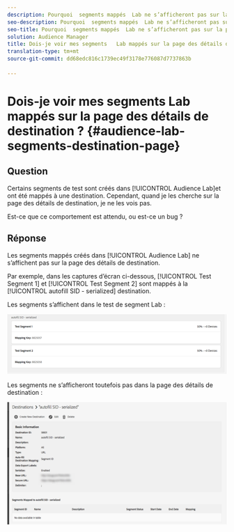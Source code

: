 ```yaml
---
description: Pourquoi  segments mappés  Lab ne s’afficheront pas sur la page des détails de destination.
seo-description: Pourquoi  segments mappés  Lab ne s’afficheront pas sur la page des détails de destination.
seo-title: Pourquoi  segments mappés  Lab ne s’afficheront pas sur la page des détails de destination.
solution: Audience Manager
title: Dois-je voir mes segments   Lab mappés sur la page des détails de destination ?
translation-type: tm+mt
source-git-commit: dd68edc816c1739ec49f3178e776087d7737863b

---
```



# Dois-je voir mes segments   Lab mappés sur la page des détails de destination ? {#audience-lab-segments-destination-page}

## Question

Certains segments de test sont créés dans [!UICONTROL Audience Lab]et ont été mappés à une destination. Cependant, quand je les cherche sur la page des détails de destination, je ne les vois pas.

Est-ce que ce comportement est attendu, ou est-ce un bug ?

## Réponse

Les segments mappés créés dans [!UICONTROL Audience Lab] ne s’affichent pas sur la page des détails de destination.

Par exemple, dans les captures d’écran ci-dessous, [!UICONTROL Test Segment 1] et [!UICONTROL Test Segment 2] sont mappés à la [!UICONTROL autofill SID - serialized] destination.

Les segments s’affichent dans le test de segment   Lab :

![Image de   de de segments Lab](assets/should_i_see_my_aamlab01.png)

Les segments ne s’afficheront toutefois pas dans la page des détails de destination :

![Image de la page des détails de destination](assets/should_i_see_my_aamlab02.png)